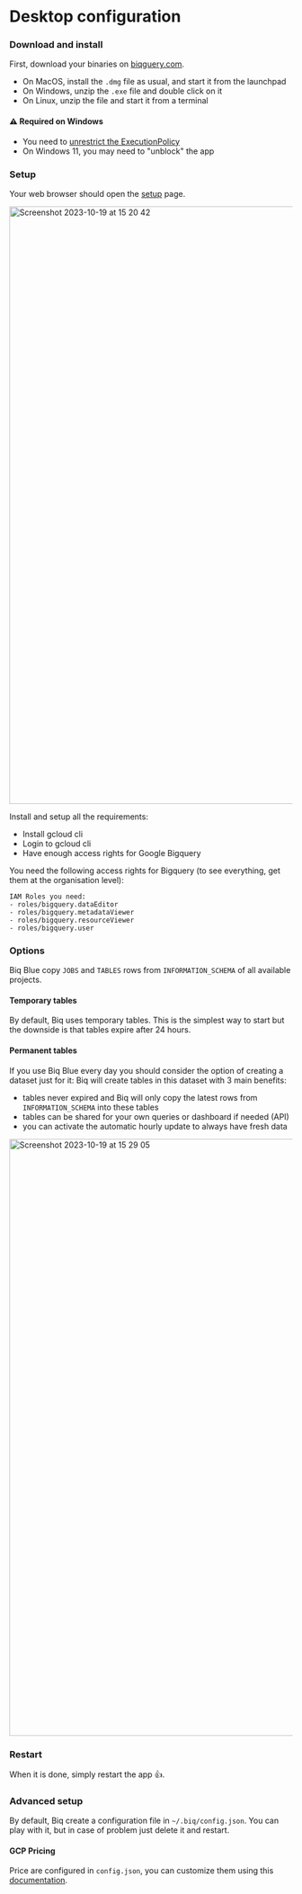 # Desktop configuration

### Download and install
First, download your binaries on [biqguery.com](https://biqguery.com#download).

- On MacOS, install the `.dmg` file as usual, and start it from the launchpad
- On Windows, unzip the `.exe` file and double click on it
- On Linux, unzip the file and start it from a terminal

#### ⚠️ Required on Windows
- You need to [unrestrict the ExecutionPolicy](https://learn.microsoft.com/fr-fr/troubleshoot/azure/active-directory/cannot-run-scripts-powershell)
- On Windows 11, you may need to "unblock" the app

### Setup

Your web browser should open the [setup](http://127.0.0.1:3000/setup.html) page.

<img width="1063" alt="Screenshot 2023-10-19 at 15 20 42" src="https://github.com/biqblue/docs/assets/134798784/5cbf86a9-1aca-4564-bf0a-f85ea74a29a4">

Install and setup all the requirements:
- Install gcloud cli
- Login to gcloud cli
- Have enough access rights for Google Bigquery

You need the following access rights for Bigquery (to see everything, get them at the organisation level):
```
IAM Roles you need:
- roles/bigquery.dataEditor
- roles/bigquery.metadataViewer
- roles/bigquery.resourceViewer
- roles/bigquery.user
```

### Options

Biq Blue copy `JOBS` and `TABLES` rows from `INFORMATION_SCHEMA` of all available projects.

#### Temporary tables

By default, Biq uses temporary tables. This is the simplest way to start but the downside is that tables expire after 24 hours.

#### Permanent tables

If you use Biq Blue every day you should consider the option of creating a dataset just for it: Biq will create tables in this dataset with 3 main benefits:
- tables never expired and Biq will only copy the latest rows from `INFORMATION_SCHEMA` into these tables
- tables can be shared for your own queries or dashboard if needed (API)
- you can activate the automatic hourly update to always have fresh data

<img width="1062" alt="Screenshot 2023-10-19 at 15 29 05" src="https://github.com/biqblue/docs/assets/134798784/48e9df2b-63b6-412b-b32f-93557eb352e1">

### Restart

When it is done, simply restart the app 👍.

### Advanced setup

By default, Biq create a configuration file in `~/.biq/config.json`. You can play with it, but in case of problem just delete it and restart.

#### GCP Pricing

Price are configured in `config.json`, you can customize them using this [documentation](https://cloud.google.com/skus).

